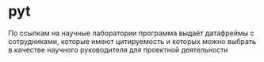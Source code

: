 # pyt

По ссылкам на научные лаборатории программа выдаёт датафреймы с сотрудниками, которые имеют цитируемость и которых можно выбрать в качестве научного руководителя для проектной деятельности
